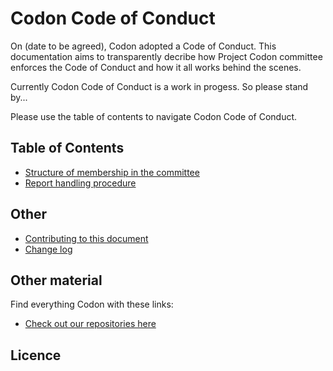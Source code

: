 # Codon Code of Conduct
On (date to be agreed), Codon adopted a Code of Conduct. This documentation aims to transparently decribe how Project Codon committee enforces the Code of Conduct and how it all works behind the scenes.

Currently Codon Code of Conduct is a work in progess. So please stand by...

Please use the table of contents to navigate Codon Code of Conduct.

## Table of Contents
- [Structure of membership in the committee](membership.md)
- [Report handling procedure](reports.md)

## Other
- [Contributing to this document](CONTRIBUTING.md)
- [Change log](CHANGELOG.md)

## Other material
Find everything Codon with these links:
- [Check out our repositories here](https://github.com/codonlibrary)

## Licence